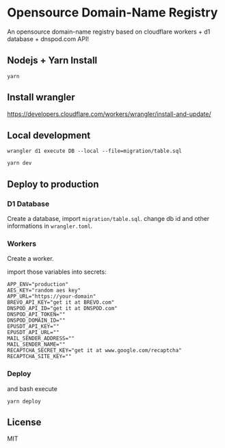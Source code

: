 # Opensource Domain-Name Registry

An opensource domain-name registry based on cloudflare workers + d1 database + dnspod.com API!

## Nodejs + Yarn Install

```
yarn
```

## Install wrangler

https://developers.cloudflare.com/workers/wrangler/install-and-update/


## Local development

```
wrangler d1 execute DB --local --file=migration/table.sql
```


```
yarn dev
```


## Deploy to production

### D1 Database

Create a database, import `migration/table.sql`. change db id and other informations in `wrangler.toml`.

### Workers

Create a worker.

import those variables into secrets:
```
APP_ENV="production"
AES_KEY="random aes key"
APP_URL="https://your-domain" 
BREVO_API_KEY="get it at BREVO.com"
DNSPOD_API_ID="get it at DNSPOD.com"
DNSPOD_API_TOKEN=""
DNSPOD_DOMAIN_ID=""
EPUSDT_API_KEY=""
EPUSDT_API_URL=""
MAIL_SENDER_ADDRESS=""
MAIL_SENDER_NAME=""
RECAPTCHA_SECRET_KEY="get it at www.google.com/recaptcha"
RECAPTCHA_SITE_KEY=""
```

### Deploy


and bash execute 
```
yarn deploy
```

## License

MIT
